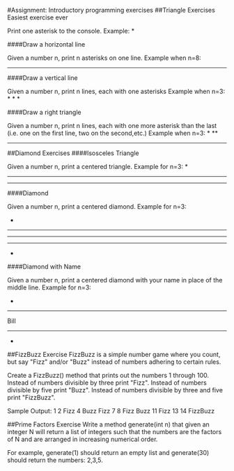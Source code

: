 #Assignment: Introductory programming exercises
##Triangle Exercises
Easiest exercise ever

Print one asterisk to the console.
Example:
*

####Draw a horizontal line

Given a number n, print n asterisks on one line.
Example when n=8:
********

####Draw a vertical line

Given a number n, print n lines, each with one asterisks
Example when n=3:
*
*
*

####Draw a right triangle

Given a number n, print n lines, each with one more asterisk than the last (i.e. one on the first line, two on the second,etc.) 
Example when n=3:
*
**
***

##Diamond Exercises
####Isosceles Triangle

Given a number n, print a centered triangle. Example for n=3:
  *
 ***
*****
####Diamond

Given a number n, print a centered diamond. Example for n=3:

  *
 ***
*****
 ***
  *

####Diamond with Name

Given a number n, print a centered diamond with your name in place of the middle line. Example for n=3:

  *
 ***
Bill
 ***
  *

##FizzBuzz Exercise
FizzBuzz is a simple number game where you count, but say "Fizz" and/or "Buzz" instead of numbers adhering to certain rules.

Create a FizzBuzz() method that prints out the numbers 1 through 100.
Instead of numbers divisible by three print "Fizz".
Instead of numbers divisible by five print "Buzz".
Instead of numbers divisible by three and five print "FizzBuzz".

Sample Output:
1
2
Fizz
4
Buzz
Fizz
7
8
Fizz
Buzz
11
Fizz
13
14
FizzBuzz

##Prime Factors Exercise
Write a method generate(int n) that given an integer N will return a list of integers such that the numbers are the factors of N and are arranged in increasing numerical order.

For example, generate(1) should return an empty list and generate(30) should return the numbers: 2,3,5.